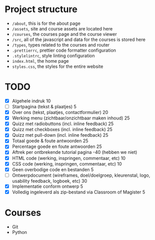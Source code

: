 # Project structure

  - `/about`, this is for the about page
  - `/assets`, site and course assets are located here
  - `/courses`, the courses page and the course viewer
  - `/src`, all of the javascript and data for the courses is stored here
  - `/types`, types related to the courses and router
  - `.prettierrc`, prettier code formatter configuration
  - `.stylelintrc`, style linting configuration
  - `index.html`, the home page
  - `styles.css`, the styles for the entire website

# TODO

- [x] Algehele indruk 10
- [ ] Startpagina (tekst & plaatjes) 5
- [x] Over ons (tekst, plaatjes, contactformulier) 20
- [x] Werking menu (zichtbaar/onzichtbaar maken inhoud) 25
- [x] Quizz met radiobuttons (incl. inline feedback) 25
- [x] Quizz met checkboxes (incl. inline feedback) 25
- [x] Quizz met pull-down (incl. inline feedback) 25
- [x] Totaal goede & foute antwoorden 25
- [x] Percentage goede en foute antwoorden 25
- [x] Aftrek per ontbrekende tutorial pagina -40 (hebben we niet)
- [x] HTML code (werking, inspringen, commentaar, etc) 10
- [x] CSS code (werking, inspringen, commentaar, etc) 10
- [x] Geen overbodige code en bestanden 5
- [ ] Ontwerpdocument (wireframes, doel/doelgroep, kleurenstal, logo, usability feedback, logboek, etc) 30
- [x] Implementatie conform ontwerp 5
- [x] Volledig ingeleverd als zip-bestand via Classroom of Magister 5

# Courses

- Git
- Python